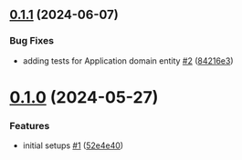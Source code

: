## [0.1.1](https://github.com/EncyclopediaGalactica/Server/compare/0.1.0...0.1.1) (2024-06-07)


### Bug Fixes

* adding tests for Application domain entity [#2](https://github.com/EncyclopediaGalactica/Server/issues/2) ([84216e3](https://github.com/EncyclopediaGalactica/Server/commit/84216e3bd3bd70d6ddb93a6489b478b76c111820))

# [0.1.0](https://github.com/EncyclopediaGalactica/Server/compare/0.0.0...0.1.0) (2024-05-27)


### Features

* initial setups [#1](https://github.com/EncyclopediaGalactica/Server/issues/1) ([52e4e40](https://github.com/EncyclopediaGalactica/Server/commit/52e4e4043e5f41afcb20998209dfe7d3e8392870))
